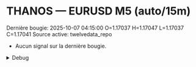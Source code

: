 # THANOS — EURUSD M5 (auto/15m)
Dernière bougie: 2025-10-07 04:15:00  O=1.17037  H=1.17047  L=1.17037  C=1.17041
Source active: twelvedata_repo

- Aucun signal sur la dernière bougie.

<details><summary>Debug</summary>

- TD_API_KEY manquant.

</details>